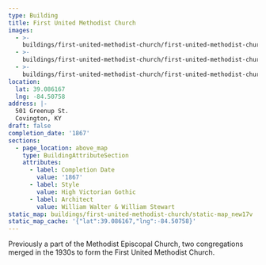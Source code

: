 ```yaml
---
type: Building
title: First United Methodist Church
images:
  - >-
    buildings/first-united-methodist-church/first-united-methodist-church-0_hhttr2
  - >-
    buildings/first-united-methodist-church/first-united-methodist-church-1_ssfwh5
  - >-
    buildings/first-united-methodist-church/first-united-methodist-church-2_gbooit
location:
  lat: 39.086167
  lng: -84.50758
address: |-
  501 Greenup St.
  Covington, KY
draft: false
completion_date: '1867'
sections:
  - page_location: above_map
    type: BuildingAttributeSection
    attributes:
      - label: Completion Date
        value: '1867'
      - label: Style
        value: High Victorian Gothic
      - label: Architect
        value: William Walter & William Stewart
static_map: buildings/first-united-methodist-church/static-map_new17v
static_map_cache: '{"lat":39.086167,"lng":-84.50758}'
---
```


Previously a part of the Methodist Episcopal Church, two congregations merged in the 1930s to form the First United Methodist Church.
